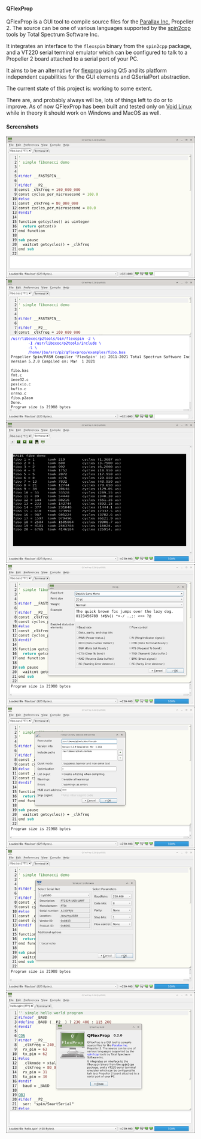 #### QFlexProp

QFlexProp is a GUI tool to compile source files for the [Parallax Inc.](https://parallax.com) Propeller 2.
The source can be one of various languages supported by the [spin2cpp](https://github.com/totalspectrum/spin2cpp/) tools by Total Spectrum Software Inc.

It integrates an interface to the `flexspin` binary from the `spin2cpp` package, and a VT220 serial terminal emulator which can be configured to talk to a Propeller 2 board attached to a serial port of your PC.

It aims to be an alternative for [flexprop](https://github.com/totalspectrum/flexprop/) using Qt5 and its platform independent capabilities for the GUI elements and QSerialPort abstraction.

The current state of this project is: working to some extent.

There are, and probably always will be, lots of things left to do or to improve.
As of now QFlexProp has been built and tested only on [Void Linux](https://voidlinux.org) while in theory it should work on Windows and MacOS as well.

#### Screenshots

![Screen shot 1](https://github.com/pullmoll/qflexprop/blob/master/screenshots/qflexprop-screenshot-1.png)
![Screen shot 2](https://github.com/pullmoll/qflexprop/blob/master/screenshots/qflexprop-screenshot-2.png)
![Screen shot 3](https://github.com/pullmoll/qflexprop/blob/master/screenshots/qflexprop-screenshot-3.png)
![Screen shot 4](https://github.com/pullmoll/qflexprop/blob/master/screenshots/qflexprop-screenshot-4.png)
![Screen shot 5](https://github.com/pullmoll/qflexprop/blob/master/screenshots/qflexprop-screenshot-5.png)
![Screen shot 6](https://github.com/pullmoll/qflexprop/blob/master/screenshots/qflexprop-screenshot-6.png)
![Screen shot 7](https://github.com/pullmoll/qflexprop/blob/master/screenshots/qflexprop-screenshot-7.png)
